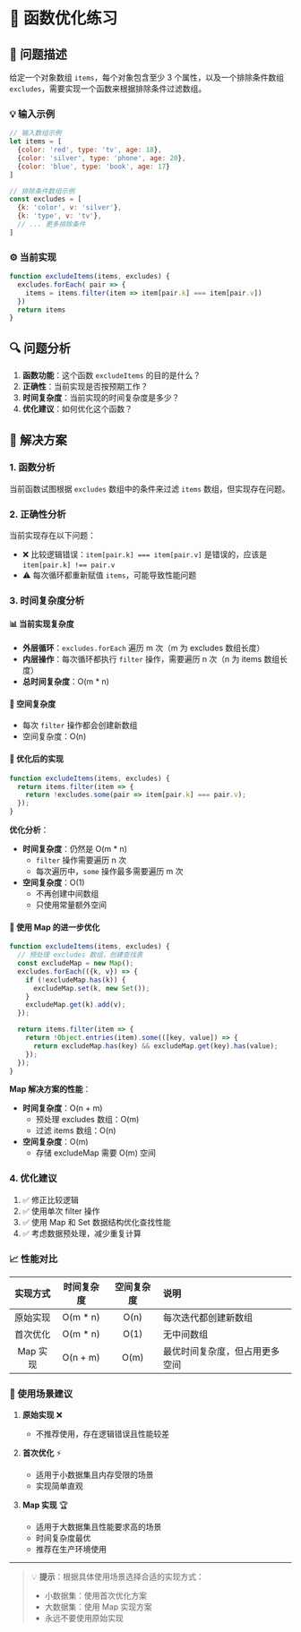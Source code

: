 # 🚀 函数优化练习

## 📝 问题描述

给定一个对象数组 `items`，每个对象包含至少 3 个属性，以及一个排除条件数组 `excludes`，需要实现一个函数来根据排除条件过滤数组。

### 💡 输入示例

```javascript
// 输入数组示例
let items = [
  {color: 'red', type: 'tv', age: 18}, 
  {color: 'silver', type: 'phone', age: 20},
  {color: 'blue', type: 'book', age: 17}
] 

// 排除条件数组示例
const excludes = [ 
  {k: 'color', v: 'silver'}, 
  {k: 'type', v: 'tv'}, 
  // ... 更多排除条件
] 
```

### ⚙️ 当前实现

```javascript
function excludeItems(items, excludes) { 
  excludes.forEach( pair => { 
    items = items.filter(item => item[pair.k] === item[pair.v])
  })
  return items
}
```

## 🔍 问题分析

1. **函数功能**：这个函数 `excludeItems` 的目的是什么？
2. **正确性**：当前实现是否按预期工作？
3. **时间复杂度**：当前实现的时间复杂度是多少？
4. **优化建议**：如何优化这个函数？

## 💪 解决方案

### 1. 函数分析
当前函数试图根据 `excludes` 数组中的条件来过滤 `items` 数组，但实现存在问题。

### 2. 正确性分析
当前实现存在以下问题：
- ❌ 比较逻辑错误：`item[pair.k] === item[pair.v]` 是错误的，应该是 `item[pair.k] !== pair.v`
- ⚠️ 每次循环都重新赋值 `items`，可能导致性能问题

### 3. 时间复杂度分析

#### 📊 当前实现复杂度
- **外层循环**：`excludes.forEach` 遍历 m 次（m 为 excludes 数组长度）
- **内层操作**：每次循环都执行 `filter` 操作，需要遍历 n 次（n 为 items 数组长度）
- **总时间复杂度**：O(m * n)

#### 💾 空间复杂度
- 每次 `filter` 操作都会创建新数组
- 空间复杂度：O(n)

#### 🔄 优化后的实现
```javascript
function excludeItems(items, excludes) {
  return items.filter(item => {
    return !excludes.some(pair => item[pair.k] === pair.v);
  });
}
```

**优化分析**：
- **时间复杂度**：仍然是 O(m * n)
  - `filter` 操作需要遍历 n 次
  - 每次遍历中，`some` 操作最多需要遍历 m 次
- **空间复杂度**：O(1)
  - 不再创建中间数组
  - 只使用常量额外空间

#### 🚀 使用 Map 的进一步优化
```javascript
function excludeItems(items, excludes) {
  // 预处理 excludes 数组，创建查找表
  const excludeMap = new Map();
  excludes.forEach(({k, v}) => {
    if (!excludeMap.has(k)) {
      excludeMap.set(k, new Set());
    }
    excludeMap.get(k).add(v);
  });

  return items.filter(item => {
    return !Object.entries(item).some(([key, value]) => {
      return excludeMap.has(key) && excludeMap.get(key).has(value);
    });
  });
}
```

**Map 解决方案的性能**：
- **时间复杂度**：O(n + m)
  - 预处理 excludes 数组：O(m)
  - 过滤 items 数组：O(n)
- **空间复杂度**：O(m)
  - 存储 excludeMap 需要 O(m) 空间

### 4. 优化建议
1. ✅ 修正比较逻辑
2. ✅ 使用单次 filter 操作
3. ✅ 使用 Map 和 Set 数据结构优化查找性能
4. ✅ 考虑数据预处理，减少重复计算

### 📈 性能对比

| 实现方式 | 时间复杂度 | 空间复杂度 | 说明 |
|:--------:|:----------:|:----------:|:-----|
| 原始实现 | O(m * n) | O(n) | 每次迭代都创建新数组 |
| 首次优化 | O(m * n) | O(1) | 无中间数组 |
| Map 实现 | O(n + m) | O(m) | 最优时间复杂度，但占用更多空间 |

### 🎯 使用场景建议

1. **原始实现** ❌
   - 不推荐使用，存在逻辑错误且性能较差

2. **首次优化** ⚡
   - 适用于小数据集且内存受限的场景
   - 实现简单直观

3. **Map 实现** 🏆
   - 适用于大数据集且性能要求高的场景
   - 时间复杂度最优
   - 推荐在生产环境使用

---

> 💡 **提示**：根据具体使用场景选择合适的实现方式：
> - 小数据集：使用首次优化方案
> - 大数据集：使用 Map 实现方案
> - 永远不要使用原始实现 